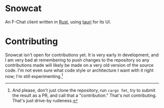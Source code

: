# Snowcat

An F-Chat client written in [Rust], using [tauri] for its UI.

[Rust]: https://www.rust-lang.org
[tauri]: https://tauri.studio

# Contributing

Snowcat isn't open for contributions yet. It is very early in development, and
I am very bad at remembering to push changes to the repository so any
contributions made will likely be made on a very old version of the source
code. I'm not even sure what code style or architecture I want with it right
now; I'm still experimenting.[^fmt-note]

[^fmt-note]: And please, don't just clone the repository, run `cargo fmt`, try 
to submit the result as a PR, and call that a "contribution." That's not
contributing. That's just drive-by rudeness.
